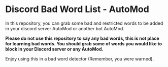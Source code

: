 # Discord Bad Word List - AutoMod

In this repository, you can grab some bad and restricted words to be added in your discord server AutoMod or another bot AutoMod.

**Please do not use this repository to say any bad words, this is not place for learning bad words. You should grab some of words you would like to block in your Discord server or any AutoMod.**

Enjoy using this in a bad word detector (Remember, you were warned).
